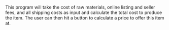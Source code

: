 This program will take the cost of raw materials, online listing and seller fees, and all shipping costs as input and calculate the total cost to produce the item. The user can then hit a button to calculate a price to offer this item at. 
